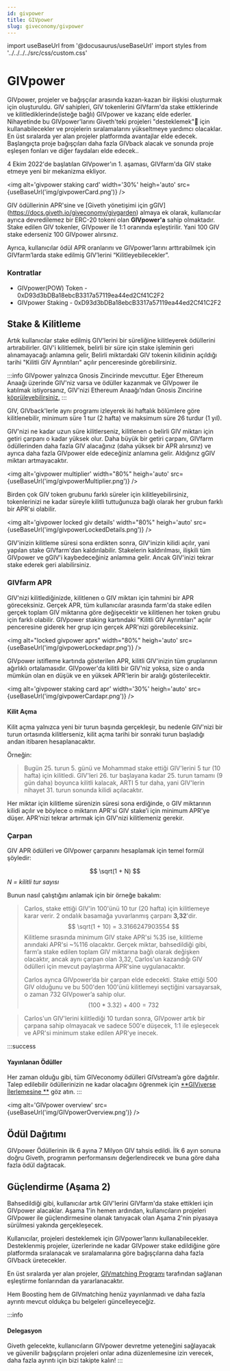 ```yaml
---
id: givpower
title: GIVpower
slug: giveconomy/givpower
---
```

import useBaseUrl from '@docusaurus/useBaseUrl'
import styles from '../../../../src/css/custom.css'


# GIVpower 

GIVpower, projeler ve bağışçılar arasında kazan-kazan bir ilişkisi oluşturmak için oluşturuldu. GIV sahipleri, GIV tokenlerini GIVfarm'da stake ettiklerinde ve kilitlediklerinde(isteğe bağlı) GIVpower ve kazanç elde ederler. Nihayetinde bu GIVpower'larını Giveth'teki projeleri "desteklemek"🚀 için kullanabilecekler ve projelerin sıralamalarını yükseltmeye yardımcı olacaklar. En üst sıralarda yer alan projeler platformda avantajlar elde edecek. Başlangıçta proje bağışçıları daha fazla GIVback alacak ve sonunda proje eşleşen fonları ve diğer faydaları elde edecek..

4 Ekim 2022'de başlatılan GIVpower'ın 1. aşaması, GIVfarm'da GIV stake etmeye yeni bir mekanizma ekliyor. 

<img alt='givpower staking card' width='30%' heigh='auto' src={useBaseUrl('img/givpowerCard.png')} />


GIV ödüllerinin APR'sine ve [Giveth yönetişimi için gGIV] (https://docs.giveth.io/giveconomy/givgarden) almaya ek olarak, kullanıcılar ayrıca devredilemez bir ERC-20 tokeni olan **GIVpower'a** sahip olmaktadır. Stake edilen GIV tokenler, GIVpower ile 1:1 oranında eşleştirilir.
Yani 100 GIV stake ederseniz 100 GIVpower alırsınız.

Ayrıca, kullanıcılar ödül APR oranlarını ve GIVpower’larını arttırabilmek için GIVfarm’larda stake edilmiş GIV’lerini “Kilitleyebilecekler”.

### Kontratlar

- GIVpower(POW) Token - 0xD93d3bDBa18ebcB3317a57119ea44ed2Cf41C2F2 
- GIVpower Staking - 0xD93d3bDBa18ebcB3317a57119ea44ed2Cf41C2F2 

## Stake & Kilitleme

Artık kullanıcılar stake edilmiş GIV’lerini bir süreliğine kilitleyerek ödüllerini artırabilirler. GIV'i kilitlemek, belirli bir süre için stake işleminin geri alınamayacağı anlamına gelir, Belirli miktardaki GIV tokenin kilidinin açıldığı tarihi "Kilitli GIV Ayrıntıları" açılır penceresinde görebilirsiniz.

:::info
GIVpower yalnızca Gnosis Zincirinde mevcuttur. Eğer Ethereum Anaağı üzerinde GIV'niz varsa ve ödüller kazanmak ve GIVpower ile katılmak istiyorsanız, GIV'nizi Ethereum Anaağı’ndan Gnosis Zincirine [köprüleyebilirsiniz.](https://omni.gnosischain.com/bridge)
:::

GIV, GIVback'lerle aynı programı izleyerek iki haftalık bölümlere göre kilitlenebilir, minimum süre 1 tur (2 hafta) ve maksimum süre 26 turdur (1 yıl). 

GIV'nizi ne kadar uzun süre kilitlerseniz, kilitlenen o belirli GIV miktarı için getiri çarpanı o kadar yüksek olur. Daha büyük bir getiri çarpanı, GIVfarm ödüllerinden daha fazla GIV alacağınız (daha yüksek bir APR alırsınız) ve ayrıca daha fazla GIVpower elde edeceğiniz anlamına gelir. Aldığınız gGIV miktarı artmayacaktır.

<img alt='givpower multiplier' width="80%" heigh='auto' src={useBaseUrl('img/givpowerMultiplier.png')} />

Birden çok GIV token grubunu farklı süreler için kilitleyebilirsiniz, tokenlerinizi ne kadar süreyle kilitli tuttuğunuza bağlı olarak her grubun farklı bir APR'si olabilir. 

<img alt='givpower locked giv details' width="80%" heigh='auto' src={useBaseUrl('img/givpowerLockedDetails.png')} />


GIV'inizin kilitleme süresi sona erdikten sonra, GIV'inizin kilidi açılır, yani yapılan stake GIVfarm'dan  kaldırılabilir. Stakelerin kaldırılması, ilişkili tüm GIVpower ve gGIV'i kaybedeceğiniz anlamına gelir. Ancak GIV'inizi tekrar stake ederek geri alabilirsiniz.



### GIVfarm APR

GIV'nizi kilitlediğinizde, kilitlenen o GIV miktarı için tahmini bir APR göreceksiniz. Gerçek APR, tüm kullanıcılar arasında farm'da stake edilen gerçek toplam GIV miktarına göre değişecektir ve kilitlenen her token grubu için farklı olabilir. GIVpower staking kartındaki "Kilitli GIV Ayrıntıları" açılır penceresine giderek her grup için gerçek APR'nizi görebileceksiniz.

<img alt="locked givpower aprs" width="80%" heigh='auto' src={useBaseUrl('img/givpowerLockedapr.png')} />

GIVpower istifleme kartında gösterilen APR, kilitli GIV'inizin tüm gruplarının ağırlıklı ortalamasıdır. GIVpower'da kilitli bir GIV'niz yoksa, size o anda mümkün olan en düşük ve en yüksek APR'lerin bir aralığı gösterilecektir.

<img alt='givpower staking card apr' width='30%' heigh='auto' src={useBaseUrl('img/givpowerCardapr.png')} />


#### Kilit Açma

Kilit açma yalnızca yeni bir turun başında gerçekleşir, bu nedenle GIV'nizi bir turun ortasında kilitlerseniz, kilit açma tarihi bir sonraki turun başladığı andan itibaren hesaplanacaktır.


Örneğin:

> Bugün 25. turun 5. günü ve Mohammad stake ettiği GIV'lerini 5 tur (10 hafta) için kilitledi. GIV'leri 26. tur başlayana kadar 25. turun tamamı (9 gün daha) boyunca kilitli kalacak, ARTI 5 tur daha, yani GIV'lerin nihayet 31. turun sonunda kilidi açılacaktır.

Her miktar için kilitleme sürenizin süresi sona erdiğinde, o GIV miktarının kilidi açılır ve böylece o miktarın APR'si GIV stake’i için minimum APR'ye düşer. APR'nizi tekrar artırmak için GIV'nizi kilitlemeniz gerekir.

### Çarpan
GIV APR ödülleri ve GIVpower çarpanını hesaplamak için temel formül şöyledir:

$$
\sqrt(1 + N)
$$
*N = kilitli tur sayısı*

Bunun nasıl çalıştığını anlamak için bir örneğe bakalım: 

> Carlos, stake ettiği GIV'in 100'ünü 10 tur (20 hafta) için kilitlemeye karar verir. 2 ondalık basamağa yuvarlanmış çarpanı **3,32**'dir.
> $$
> \sqrt(1 + 10) = 3.3166247903554 
> $$
> Kilitleme sırasında minimum GIV stake APR'si %35 ise, kilitleme anındaki APR'si ~%116 olacaktır. Gerçek miktar, bahsedildiği gibi, farm’a stake edilen toplam GIV miktarına bağlı olarak değişken olacaktır, ancak aynı çarpan olan 3,32, Carlos'un kazandığı GIV ödülleri için mevcut paylaştırma APR'sine uygulanacaktır.
> 
>Carlos ayrıca GIVpower’da bir çarpan elde edecekti. Stake ettiği 500 GIV olduğunu ve bu 500'den 100'ünü kilitlemeyi seçtiğini varsayarsak, o zaman 732 GIVpower’a sahip olur.
>$$
>(100 * 3.32) + 400 = 732
>$$

> Carlos'un GIV'lerini kilitlediği 10 turdan sonra, GIVpower artık bir çarpana sahip olmayacak ve sadece 500'e düşecek, 1:1 ile eşleşecek ve APR'si minimum stake edilen APR'ye inecek.

:::success
#### Yayınlanan Ödüller
Her zaman olduğu gibi, tüm GIVeconomy ödülleri GIVstream’a göre dağıtılır. Talep edilebilir ödüllerinizin ne kadar olacağını öğrenmek için [**GIViverse İlerlemesine **](https://giveth.io/givstream) göz atın.
:::


<img alt='GIVpower overview' src={useBaseUrl('img/GIVpowerOverview.png')} />

## Ödül Dağıtımı
GIVpower Ödüllerinin ilk 6 ayına 7 Milyon GIV tahsis edildi. İlk 6 ayın sonuna doğru Giveth, programın performansını değerlendirecek ve buna göre daha fazla ödül dağıtacak.

## Güçlendirme (Aşama 2)

Bahsedildiği gibi, kullanıcılar artık GIV'lerini GIVfarm'da stake ettikleri için GIVpower alacaklar. Aşama 1'in hemen ardından, kullanıcıların projeleri GIVpower ile güçlendirmesine olanak tanıyacak olan Aşama 2'nin piyasaya sürülmesi yakında gerçekleşecek.

Kullanıcılar, projeleri desteklemek için GIVpower’larını kullanabilecekler. Desteklenmiş projeler, üzerlerinde ne kadar GIVpower stake edildiğine göre platformda sıralanacak ve sıralamalarına göre bağışçılarına daha fazla GIVback üretecekler. 

En üst sıralarda yer alan projeler, [GIVmatching Programı](https://forum.giveth.io/t/givmatching-idea-generation-on-how-to-distribute-funds/346/21) tarafından sağlanan eşleştirme fonlarından da yararlanacaktır. 

Hem Boosting hem de GIVmatching henüz yayınlanmadı ve daha fazla ayrıntı mevcut oldukça bu belgeleri güncelleyeceğiz.

:::info
#### Delegasyon
Giveth gelecekte, kullanıcıların GIVpower devretme yeteneğini sağlayacak ve güvenilir bağışçıların projeleri onlar adına düzenlemesine izin verecek, daha fazla ayrıntı için bizi takipte kalın!
:::
